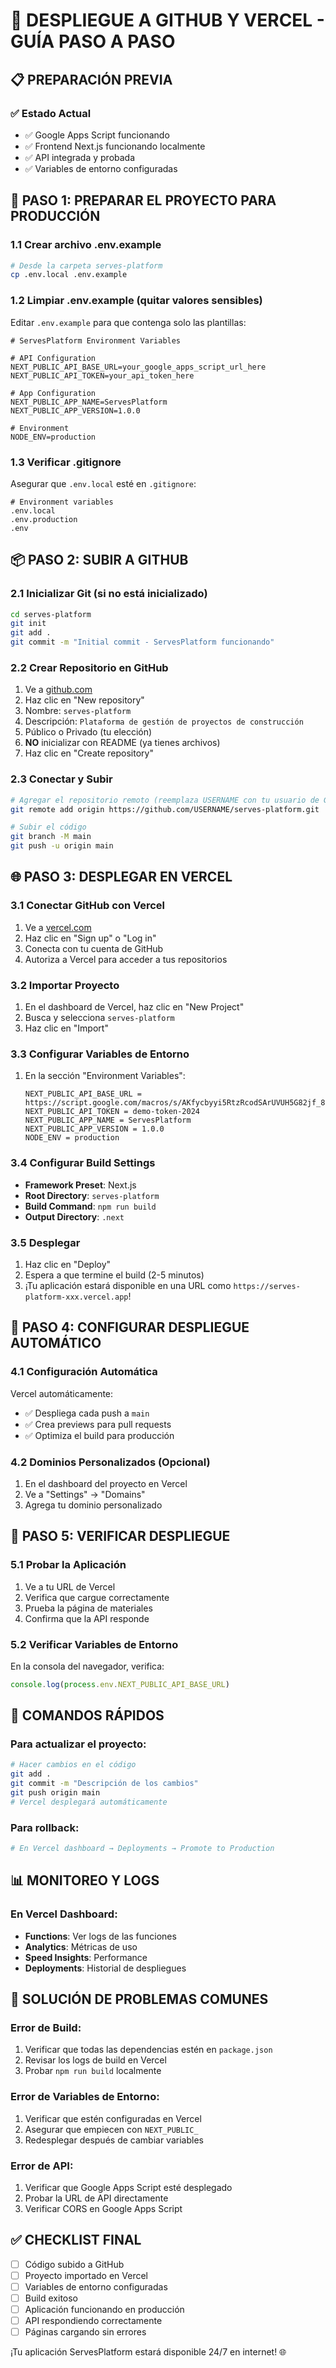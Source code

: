 # 🚀 DESPLIEGUE A GITHUB Y VERCEL - GUÍA PASO A PASO

## 📋 PREPARACIÓN PREVIA

### ✅ Estado Actual
- ✅ Google Apps Script funcionando
- ✅ Frontend Next.js funcionando localmente
- ✅ API integrada y probada
- ✅ Variables de entorno configuradas

## 🔧 PASO 1: PREPARAR EL PROYECTO PARA PRODUCCIÓN

### 1.1 Crear archivo .env.example
```bash
# Desde la carpeta serves-platform
cp .env.local .env.example
```

### 1.2 Limpiar .env.example (quitar valores sensibles)
Editar `.env.example` para que contenga solo las plantillas:
```env
# ServesPlatform Environment Variables

# API Configuration
NEXT_PUBLIC_API_BASE_URL=your_google_apps_script_url_here
NEXT_PUBLIC_API_TOKEN=your_api_token_here

# App Configuration
NEXT_PUBLIC_APP_NAME=ServesPlatform
NEXT_PUBLIC_APP_VERSION=1.0.0

# Environment
NODE_ENV=production
```

### 1.3 Verificar .gitignore
Asegurar que `.env.local` esté en `.gitignore`:
```gitignore
# Environment variables
.env.local
.env.production
.env
```

## 📦 PASO 2: SUBIR A GITHUB

### 2.1 Inicializar Git (si no está inicializado)
```bash
cd serves-platform
git init
git add .
git commit -m "Initial commit - ServesPlatform funcionando"
```

### 2.2 Crear Repositorio en GitHub
1. Ve a [github.com](https://github.com)
2. Haz clic en "New repository"
3. Nombre: `serves-platform`
4. Descripción: `Plataforma de gestión de proyectos de construcción`
5. Público o Privado (tu elección)
6. **NO** inicializar con README (ya tienes archivos)
7. Haz clic en "Create repository"

### 2.3 Conectar y Subir
```bash
# Agregar el repositorio remoto (reemplaza USERNAME con tu usuario de GitHub)
git remote add origin https://github.com/USERNAME/serves-platform.git

# Subir el código
git branch -M main
git push -u origin main
```

## 🌐 PASO 3: DESPLEGAR EN VERCEL

### 3.1 Conectar GitHub con Vercel
1. Ve a [vercel.com](https://vercel.com)
2. Haz clic en "Sign up" o "Log in"
3. Conecta con tu cuenta de GitHub
4. Autoriza a Vercel para acceder a tus repositorios

### 3.2 Importar Proyecto
1. En el dashboard de Vercel, haz clic en "New Project"
2. Busca y selecciona `serves-platform`
3. Haz clic en "Import"

### 3.3 Configurar Variables de Entorno
1. En la sección "Environment Variables":
   ```
   NEXT_PUBLIC_API_BASE_URL = https://script.google.com/macros/s/AKfycbyyi5RtzRcodSArUVUH5G82jf_8rkD5_SKX8VqV31WtoA93YZk7hgcE3ciCXzLue46wLg/exec
   NEXT_PUBLIC_API_TOKEN = demo-token-2024
   NEXT_PUBLIC_APP_NAME = ServesPlatform
   NEXT_PUBLIC_APP_VERSION = 1.0.0
   NODE_ENV = production
   ```

### 3.4 Configurar Build Settings
- **Framework Preset**: Next.js
- **Root Directory**: `serves-platform`
- **Build Command**: `npm run build`
- **Output Directory**: `.next`

### 3.5 Desplegar
1. Haz clic en "Deploy"
2. Espera a que termine el build (2-5 minutos)
3. ¡Tu aplicación estará disponible en una URL como `https://serves-platform-xxx.vercel.app`!

## 🔄 PASO 4: CONFIGURAR DESPLIEGUE AUTOMÁTICO

### 4.1 Configuración Automática
Vercel automáticamente:
- ✅ Despliega cada push a `main`
- ✅ Crea previews para pull requests
- ✅ Optimiza el build para producción

### 4.2 Dominios Personalizados (Opcional)
1. En el dashboard del proyecto en Vercel
2. Ve a "Settings" → "Domains"
3. Agrega tu dominio personalizado

## 🧪 PASO 5: VERIFICAR DESPLIEGUE

### 5.1 Probar la Aplicación
1. Ve a tu URL de Vercel
2. Verifica que cargue correctamente
3. Prueba la página de materiales
4. Confirma que la API responde

### 5.2 Verificar Variables de Entorno
En la consola del navegador, verifica:
```javascript
console.log(process.env.NEXT_PUBLIC_API_BASE_URL)
```

## 🔧 COMANDOS RÁPIDOS

### Para actualizar el proyecto:
```bash
# Hacer cambios en el código
git add .
git commit -m "Descripción de los cambios"
git push origin main
# Vercel desplegará automáticamente
```

### Para rollback:
```bash
# En Vercel dashboard → Deployments → Promote to Production
```

## 📊 MONITOREO Y LOGS

### En Vercel Dashboard:
- **Functions**: Ver logs de las funciones
- **Analytics**: Métricas de uso
- **Speed Insights**: Performance
- **Deployments**: Historial de despliegues

## 🚨 SOLUCIÓN DE PROBLEMAS COMUNES

### Error de Build:
1. Verificar que todas las dependencias estén en `package.json`
2. Revisar los logs de build en Vercel
3. Probar `npm run build` localmente

### Error de Variables de Entorno:
1. Verificar que estén configuradas en Vercel
2. Asegurar que empiecen con `NEXT_PUBLIC_`
3. Redesplegar después de cambiar variables

### Error de API:
1. Verificar que Google Apps Script esté desplegado
2. Probar la URL de API directamente
3. Verificar CORS en Google Apps Script

## ✅ CHECKLIST FINAL

- [ ] Código subido a GitHub
- [ ] Proyecto importado en Vercel
- [ ] Variables de entorno configuradas
- [ ] Build exitoso
- [ ] Aplicación funcionando en producción
- [ ] API respondiendo correctamente
- [ ] Páginas cargando sin errores

¡Tu aplicación ServesPlatform estará disponible 24/7 en internet! 🌐